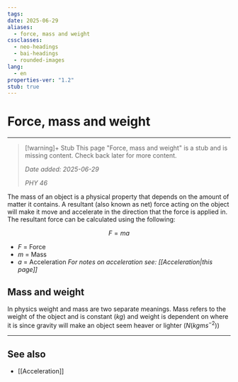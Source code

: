 ```yaml
---
tags: 
date: 2025-06-29
aliases:
  - force, mass and weight
cssclasses:
  - neo-headings
  - bai-headings
  - rounded-images
lang:
  - en
properties-ver: "1.2"
stub: true
---
```

# Force, mass and weight

***

>[!warning]+ Stub
> This page "Force, mass and weight" is a stub and is missing content. Check back later for more content.
> 
> *Date added: 2025-06-29*
> 
> *PHY 46*


The mass of an object is a physical property that depends on the amount of matter it contains. A resultant (also known as net) force acting on the object will make it move and accelerate in the direction that the force is applied in. The resultant force can be calculated using the following:

$$
F = ma
$$
- $F$ = Force
- $m$ = Mass
- $a$ = Acceleration
*For notes on acceleration see: [[Acceleration|this page]]*

## Mass and weight
In physics weight and mass are two separate meanings. Mass refers to the weight of the object and is constant ($kg$) and weight is dependent on where it is since gravity will make an object seem heaver or lighter ($N (kgms^{-2})$)

***
## See also
- [[Acceleration]]